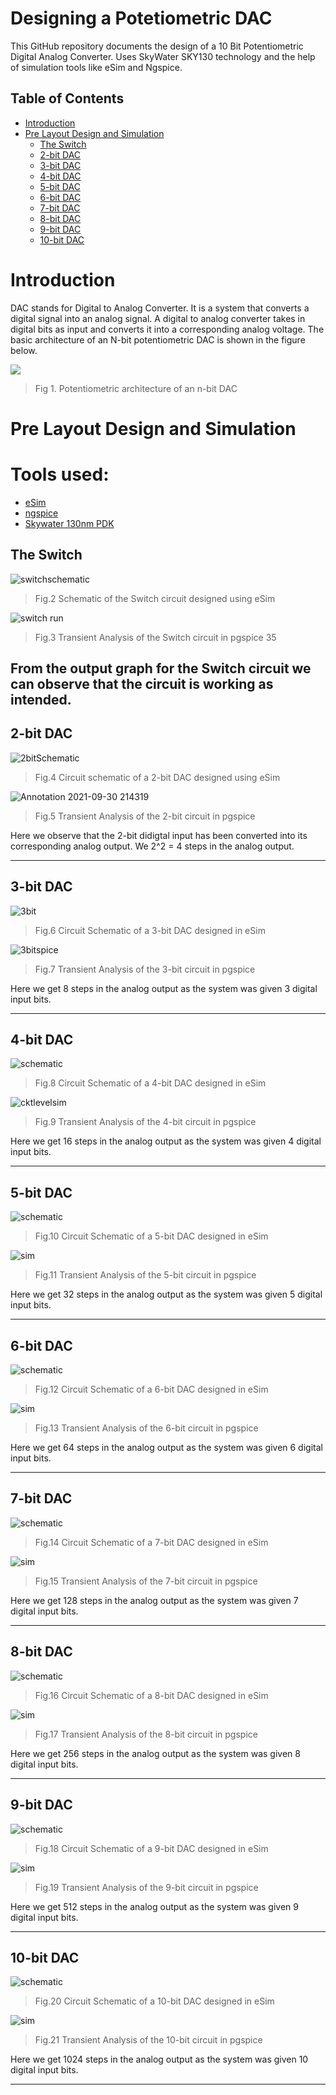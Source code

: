 # Designing a Potetiometric DAC

This GitHub repository documents the design of a 10 Bit Potentiometric Digital Analog Converter. Uses SkyWater SKY130 technology and the help of simulation tools like eSim and Ngspice.

## Table of Contents
- [Introduction](#introduction)
- [Pre Layout Design and Simulation](#pre-layout-design-and-simulation)
  * [The Switch](#the-switch)
  * [2-bit DAC](#2-bit-dac)
  * [3-bit DAC](#3-bit-dac)
  * [4-bit DAC](#4-bit-dac)
  * [5-bit DAC](#5-bit-dac)
  * [6-bit DAC](#6-bit-dac)
  * [7-bit DAC](#7-bit-dac)
  * [8-bit DAC](#8-bit-dac)
  * [9-bit DAC](#9-bit-dac)
  * [10-bit DAC](#10-bit-dac)
 
# Introduction
DAC stands for Digital to Analog Converter. It is a system that converts a digital signal into an analog signal. A digital to analog converter takes in digital bits as input and converts it into a corresponding analog voltage.
The basic architecture of an N-bit potentiometric DAC is shown in the figure below.

![](ScreenShots/potentiometric_dac.png)
> Fig 1. Potentiometric architecture of an n-bit DAC

# Pre Layout Design and Simulation

# Tools used:
- [eSim](https://esim.fossee.in/downloads)
- [ngspice](http://ngspice.sourceforge.net/download.html)
- [Skywater 130nm PDK](https://github.com/google/skywater-pdk)

## The Switch

![switchschematic](ScreenShots/switchcircuit.png)
> Fig.2  Schematic of the Switch circuit designed using eSim

![switch run](ScreenShots/Switch.png)
> Fig.3 Transient Analysis of the Switch circuit in pgspice 35

From the output graph for the Switch circuit we can observe that the circuit is working as intended.
-------------------------------------------------------
## 2-bit DAC

![2bitSchematic](ScreenShots/2bitcircuit.png)
> Fig.4 Circuit schematic of a 2-bit DAC designed using eSim

![Annotation 2021-09-30 214319](ScreenShots/2biit.png)
> Fig.5 Transient Analysis of the 2-bit circuit in pgspice

Here we observe that the 2-bit didigtal input has been converted into its corresponding analog output.
We 2^2 = 4 steps in the analog output.

-------------------------------------------------------
## 3-bit DAC

![3bit](ScreenShots/3bitcircuit.png)
> Fig.6 Circuit Schematic of a 3-bit DAC designed in eSim

![3bitspice](ScreenShots/3bit.png)
> Fig.7 Transient Analysis of the 3-bit circuit in pgspice


Here we get 8 steps in the analog output as the system was given 3 digital input bits.

-------------------------------------------------------
## 4-bit DAC

![schematic](ScreenShots/4bitcircuit.png)
> Fig.8 Circuit Schematic of a 4-bit DAC designed in eSim 

![cktlevelsim](ScreenShots/4bit.png)
> Fig.9 Transient Analysis of the 4-bit circuit in pgspice

Here we get 16 steps in the analog output as the system was given 4 digital input bits.

-------------------------------------------------------
## 5-bit DAC

![schematic](ScreenShots/5bitcircuit.png)
> Fig.10 Circuit Schematic of a 5-bit DAC designed in eSim

![sim](ScreenShots/5bit.png)
> Fig.11 Transient Analysis of the 5-bit circuit in pgspice

Here we get 32 steps in the analog output as the system was given 5 digital input bits.

-------------------------------------------------------
## 6-bit DAC

![schematic](ScreenShots/6bitcircuit.png)
> Fig.12 Circuit Schematic of a 6-bit DAC designed in eSim

![sim](ScreenShots/6bit.png)
> Fig.13 Transient Analysis of the 6-bit circuit in pgspice

Here we get 64 steps in the analog output as the system was given 6 digital input bits.

-------------------------------------------------------
## 7-bit DAC

![schematic](ScreenShots/7bitcircuit.png)
> Fig.14 Circuit Schematic of a 7-bit DAC designed in eSim

![sim](ScreenShots/7bit.png)
> Fig.15 Transient Analysis of the 7-bit circuit in pgspice

Here we get 128 steps in the analog output as the system was given 7 digital input bits.

-------------------------------------------------------
## 8-bit DAC

![schematic](ScreenShots/8bitcircuit.png)
> Fig.16 Circuit Schematic of a 8-bit DAC designed in eSim

![sim](ScreenShots/8bit.png)
> Fig.17 Transient Analysis of the 8-bit circuit in pgspice

Here we get 256 steps in the analog output as the system was given 8 digital input bits.

-------------------------------------------------------
## 9-bit DAC

![schematic](ScreenShots/9bitcircuit.png)
> Fig.18 Circuit Schematic of a 9-bit DAC designed in eSim

![sim](ScreenShots/9bit.png)
> Fig.19 Transient Analysis of the 9-bit circuit in pgspice

Here we get 512 steps in the analog output as the system was given 9 digital input bits.

-------------------------------------------------------
## 10-bit DAC

![schematic](ScreenShots/10bitcircuit.png)
> Fig.20 Circuit Schematic of a 10-bit DAC designed in eSim

![sim](ScreenShots/9bit.png)
> Fig.21 Transient Analysis of the 10-bit circuit in pgspice

Here we get 1024 steps in the analog output as the system was given 10 digital input bits.

-------------------------------------------------------
